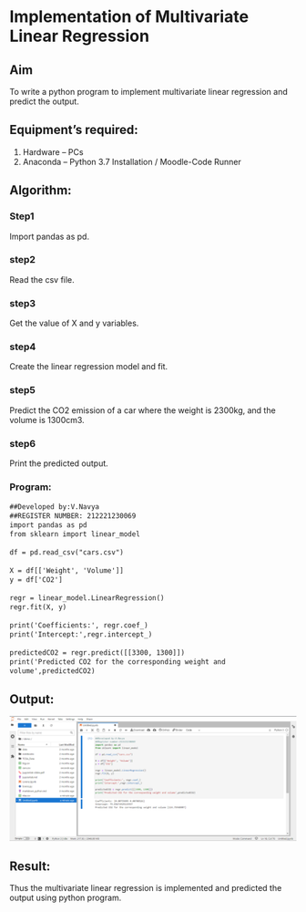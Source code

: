 # Implementation of Multivariate Linear Regression
## Aim
To write a python program to implement multivariate linear regression and predict the output.
## Equipment’s required:
1.	Hardware – PCs
2.	Anaconda – Python 3.7 Installation / Moodle-Code Runner
## Algorithm:
### Step1
Import pandas as pd.

### step2

Read the csv file.

### step3

Get the value of X and y variables.

### step4

Create the linear regression model and fit.

### step5

Predict the CO2 emission of a car where the weight is 2300kg, and the volume is 1300cm3.

### step6
Print the predicted output.

### Program:
```
##Developed by:V.Navya
##REGISTER NUMBER: 212221230069
import pandas as pd
from sklearn import linear_model

df = pd.read_csv("cars.csv")

X = df[['Weight', 'Volume']]
y = df['CO2']

regr = linear_model.LinearRegression()
regr.fit(X, y)

print('Coefficients:', regr.coef_)
print('Intercept:',regr.intercept_)

predictedCO2 = regr.predict([[3300, 1300]])
print('Predicted CO2 for the corresponding weight and volume',predictedCO2)
```
## Output:
![output](./navya.png)


## Result:
Thus the multivariate linear regression is implemented and predicted the output using python program.